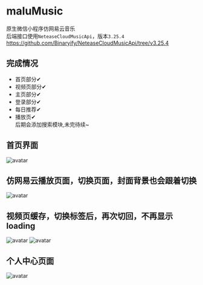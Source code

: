 # maluMusic
原生微信小程序仿网易云音乐<br>
后端接口使用`NeteaseCloudMusicApi`，版本`3.25.4`
https://github.com/Binaryify/NeteaseCloudMusicApi/tree/v3.25.4
## 完成情况
+ 首页部分✔
+ 视频页部分✔
+ 主页部分✔
+ 登录部分✔
+ 每日推荐✔
+ 播放页✔<br>
后期会添加搜索模块,未完待续~
## 首页界面
![avatar](https://github.com/rzhAvenir/maluMusic/blob/master/img/e-index.gif)
## 仿网易云播放页面，切换页面，封面背景也会跟着切换
![avatar](https://github.com/rzhAvenir/maluMusic/blob/master/img/e-player1.gif)
## 视频页缓存，切换标签后，再次切回，不再显示loading
![avatar](https://github.com/rzhAvenir/maluMusic/blob/master/img/e-video1.gif)
![avatar](https://github.com/rzhAvenir/maluMusic/blob/master/img/e-video2.gif)
## 个人中心页面
![avatar](https://github.com/rzhAvenir/maluMusic/blob/master/img/e-mine.gif)





